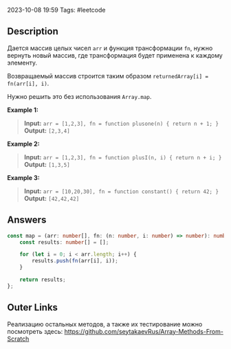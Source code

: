 2023-10-08 19:59
Tags: #leetcode
## Description

Дается массив целых чисел `arr` и функция трансформации `fn`, нужно вернуть новый массив, где трансформация будет применена к каждому элементу.

Возвращаемый массив строится таким образом `returnedArray[i] = fn(arr[i], i)`.

Нужно решить это без использования `Array.map`.

**Example 1:**
>**Input:** `arr = [1,2,3], fn = function plusone(n) { return n + 1; }`
>**Output:** `[2,3,4]`

**Example 2:**
>**Input:** `arr = [1,2,3], fn = function plusI(n, i) { return n + i; }`
>**Output:** `[1,3,5]`

**Example 3:**
>**Input:** `arr = [10,20,30], fn = function constant() { return 42; }`
>**Output:** `[42,42,42]`

## Answers

```typescript
const map = (arr: number[], fn: (n: number, i: number) => number): number[] => {
    const results: number[] = [];

	for (let i = 0; i < arr.length; i++) {
        results.push(fn(arr[i], i));
    }

    return results;
};
```

## Outer Links

Реализацию остальных методов, а также их тестирование можно посмотреть здесь:
https://github.com/seytakaevRus/Array-Methods-From-Scratch